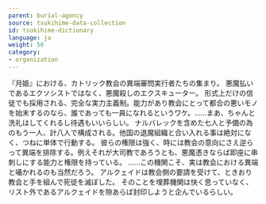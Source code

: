 ```yaml
---
parent: burial-agency
source: tsukihime-data-collection
id: tsukihime-dictionary
language: ja
weight: 56
category:
- organization
---
```


『月姫』における、カトリック教会の異端審問実行者たちの集まり。
悪魔払いであるエクソシストではなく、悪魔殺しのエクスキューター。
形式上だけの信徒でも採用される、完全な実力主義制。能力があり教会にとって都合の悪いモノを始末するのなら、誰であっても一員になれるというワケ。……まあ、ちゃんと洗礼はしてくれるし待遇もいいらしい。
ナルバレックを含めた七人と予備の為のもう一人、計八人で構成される。他国の退魔組織と合い入れる事は絶対になく、つねに単体で行動する。
彼らの権限は強く、時には教会の意向にさえ逆らって異端を排除する。例えそれが大司教であろうとも、悪魔憑きならば即座に串刺しにする能力と権限を持っている。
……この機関こそ、実は教会における異端と囁かれるのも当然だろう。
アルクェイドは教会側の要請を受けて、ときおり教会と手を組んで死徒を滅ぼした。
そのことを埋葬機関は快く思っていなく、リスト外であるアルクェイドを隙あらば封印しようと企んでいるらしい。
